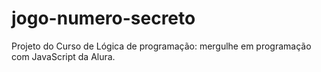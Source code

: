 # jogo-numero-secreto
Projeto do Curso de Lógica de programação: mergulhe em programação com JavaScript da Alura.
